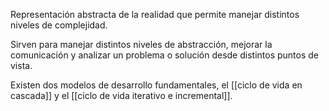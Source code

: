 Representación abstracta de la realidad que permite manejar distintos niveles de complejidad.

Sirven para manejar distintos niveles de abstracción, mejorar la comunicación y analizar un problema o solución desde distintos puntos de vista.

Existen dos modelos de desarrollo fundamentales, el [[ciclo de vida en cascada]] y el [[ciclo de vida iterativo e incremental]].